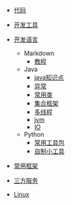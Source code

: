 * [代码](/doc/code/)
    
* [开发工具](/doc/devtools/)
            
* [开发语言](/doc/devLanguage/)
    * Markdown
        * [教程](/doc/devLanguage/markdown/start)
    * Java
        * [java知识点](/doc/devLanguage/java/knowledge.md)
        * [异常](/doc/devLanguage/java/exception.md)
        * [常用类](/doc/devLanguage/java/commonClass.md)
        * [集合框架](/doc/devLanguage/java/collection.md)
        * [多线程](/doc/devLanguage/java/threading.md)
        * [jvm](/doc/devLanguage/java/jvm.md)
        * [IO](/doc/devLanguage/java/IO.md)   
    * Python
        * [常用工具包]()
        * [自制小工具]()
        
* [常用框架](/doc/frame/)
        
* [三方服务](/doc/server/)

* [Linux](/doc/linux/)
  